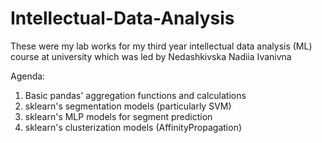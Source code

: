 # Intellectual-Data-Analysis
These were my lab works for my third year intellectual data analysis (ML) course at university which was led by Nedashkivska Nadiia Ivanivna

Agenda:
1. Basic pandas' aggregation functions and calculations
2. sklearn's segmentation models (particularly SVM)
3. sklearn's MLP models for segment prediction
4. sklearn's clusterization models (AffinityPropagation)

